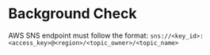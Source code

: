 # Background Check
AWS SNS endpoint must follow the format:
`sns://<key_id>:<access_key>@<region>/<topic_owner>/<topic_name>`
